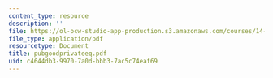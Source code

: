 ```yaml
---
content_type: resource
description: ''
file: https://ol-ocw-studio-app-production.s3.amazonaws.com/courses/14-472-public-economics-ii-spring-2004/c4644db399707a0dbbb37ac5c74eaf69_pubgoodprivateeq.pdf
file_type: application/pdf
resourcetype: Document
title: pubgoodprivateeq.pdf
uid: c4644db3-9970-7a0d-bbb3-7ac5c74eaf69
---
```

